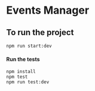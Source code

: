 # Events Manager

## To run the project

`npm run start:dev`

#### Run the tests

```
npm install
npm test
npm run test:dev
```
